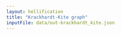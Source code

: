 ```yaml
---
layout: hellification
title: "Krackhardt-Kite graph"
inputFile: data/out-krackhardt_kite.json
---
```

